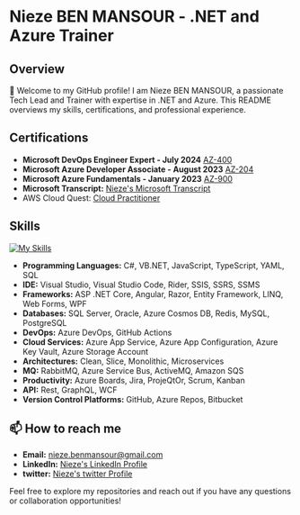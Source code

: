 # Nieze BEN MANSOUR - .NET and Azure Trainer

## Overview

👋 Welcome to my GitHub profile! I am Nieze BEN MANSOUR, a passionate Tech Lead and Trainer with expertise in .NET and Azure. This README overviews my skills, certifications, and professional experience.

## Certifications

- **Microsoft DevOps Engineer Expert - July 2024** [AZ-400](https://learn.microsoft.com/api/credentials/share/en-us/NiezeBenMansour-6601/DD59D7114448FE22?sharingId=2E62FAB43BBAAFA5)
- **Microsoft Azure Developer Associate - August 2023** [AZ-204](https://learn.microsoft.com/api/credentials/share/en-us/NiezeBenMansour-6601/2E5951AC919D88DE?sharingId=2E62FAB43BBAAFA5)
- **Microsoft Azure Fundamentals - January 2023** [AZ-900](https://www.credly.com/badges/1694cb53-34af-4f81-a434-4f92cf02124b/linked_in_profile)
- **Microsoft Transcript:** [Nieze's Microsoft Transcript](https://learn.microsoft.com/en-us/users/niezebenmansour-6601/transcript/dg13zh5el3gnj81?tab=tab-modules)
- AWS Cloud Quest: [Cloud Practitioner](https://www.credly.com/badges/52662086-f8d2-4e98-b5f0-af93439311e6/linked_in_profile)

## Skills

[![My Skills](https://skillicons.dev/icons?i=cs,dotnet,azure,windows,vscode,stackoverflow,rabbitmq,kafka,graphql,grafana,powershell,kubernetes,aws,github)](https://skillicons.dev)

- **Programming Languages:** C#, VB.NET, JavaScript, TypeScript, YAML, SQL
- **IDE:** Visual Studio, Visual Studio Code, Rider, SSIS, SSRS, SSMS
- **Frameworks:** ASP .NET Core, Angular, Razor, Entity Framework, LINQ, Web Forms, WPF
- **Databases:** SQL Server, Oracle, Azure Cosmos DB, Redis, MySQL, PostgreSQL
- **DevOps:** Azure DevOps, GitHub Actions
- **Cloud Services:** Azure App Service, Azure App Configuration, Azure Key Vault, Azure Storage Account
- **Architectures:** Clean, Slice, Monolithic, Microservices
- **MQ:** RabbitMQ, Azure Service Bus, ActiveMQ, Amazon SQS
- **Productivity:** Azure Boards, Jira, ProjeQtOr, Scrum, Kanban
- **API:** Rest, GraphQL, WCF
- **Version Control Platforms:** GitHub, Azure Repos, Bitbucket

## 📫 How to reach me

- **Email:** nieze.benmansour@gmail.com
- **LinkedIn:** [Nieze's LinkedIn Profile](www.linkedin.com/in/nieze)
- **twitter:** [Nieze's twitter Profile](https://x.com/NiezeBen)

Feel free to explore my repositories and reach out if you have any questions or collaboration opportunities!


<!---
Nieze-BenMansour/Nieze-BenMansour is a ✨ special ✨ repository because its `README.md` (this file) appears on your GitHub profile.
You can click the Preview link to take a look at your changes.
--->
